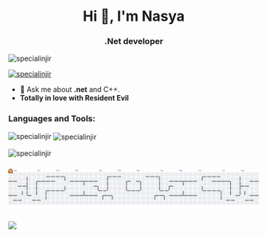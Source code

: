 <h1 align="center">Hi 👋, I'm Nasya</h1>
<h3 align="center">.Net developer</h3>

<p align="left"> <img src="https://komarev.com/ghpvc/?username=specialinjir&label=Profile%20views&color=0e75b6&style=flat" alt="specialinjir" /> </p>

<p align="left"> <a href="https://github.com/ryo-ma/github-profile-trophy"><img src="https://github-profile-trophy.vercel.app/?username=specialinjir&theme=onedark" alt="specialinjir" /></a> </p>

- 💬 Ask me about **.net** and C++.
-  **Totally in love with Resident Evil**

<h3 align="left">Languages and Tools:</h3>
<p align="left">
</p>

<p><img align="left" src="https://github-readme-stats.vercel.app/api/top-langs?username=specialinjir&show_icons=true&locale=en" alt="specialinjir" /></p>

<p>&nbsp;<img align="center" src="https://github-readme-stats.vercel.app/api?username=specialinjir&show_icons=true&locale=en" alt="specialinjir" /></p>

<p><img align="center" src="https://github-readme-streak-stats.herokuapp.com/?user=specialinjir&" alt="specialinjir" /></p>

###
<picture>
  <source media="(prefers-color-scheme: dark)" srcset="https://raw.githubusercontent.com/SpecialInjir/SpecialInjir/output/pacman-contribution-graph-dark.svg">
  <source media="(prefers-color-scheme: light)" srcset="https://raw.githubusercontent.com/SpecialInjir/SpecialInjir/output/pacman-contribution-graph.svg">
  <img alt="Pacman contribution graph" src="https://raw.githubusercontent.com/SpecialInjir/SpecialInjir/output/pacman-contribution-graph.svg">
</picture>

###
<img src="https://raw.githubusercontent.com/SpecialInjir/SpecialInjir/output/snake.svg" />
